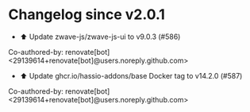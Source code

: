 # Changelog since v2.0.1
- ⬆️ Update zwave-js/zwave-js-ui to v9.0.3 (#586)

Co-authored-by: renovate[bot] <29139614+renovate[bot]@users.noreply.github.com> 
- ⬆️ Update ghcr.io/hassio-addons/base Docker tag to v14.2.0 (#587)

Co-authored-by: renovate[bot] <29139614+renovate[bot]@users.noreply.github.com> 
